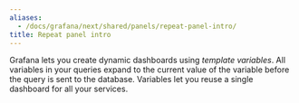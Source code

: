 ```yaml
---
aliases:
  - /docs/grafana/next/shared/panels/repeat-panel-intro/
title: Repeat panel intro
---
```


Grafana lets you create dynamic dashboards using _template variables_. All variables in your queries expand to the current value of the variable before the query is sent to the database. Variables let you reuse a single dashboard for all your services.
